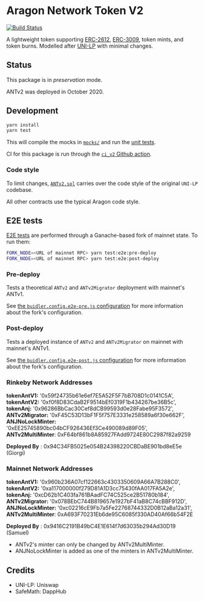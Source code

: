 # Aragon Network Token V2

[![Build Status](https://img.shields.io/github/workflow/status/aragon/aragon-network-token/ci:v2?style=flat-square)](https://github.com/aragon/aragon-network-token/actions?query=workflow%3Aci%3Av2)

A lightweight token supporting [ERC-2612](https://eips.ethereum.org/EIPS/eip-2612), [ERC-3009](https://eips.ethereum.org/EIPS/eip-3009), token mints, and token burns. Modelled after [UNI-LP](https://github.com/Uniswap/uniswap-v2-core/blob/v1.0.1/contracts/UniswapV2ERC20.sol) with minimal changes.

## Status

This package is in _preservation_ mode.

ANTv2 was deployed in October 2020.

## Development

```sh
yarn install
yarn test
```

This will compile the mocks in [`mocks/`](mocks/) and run the [unit tests](test/).

CI for this package is run through the [`ci_v2` Github action](../../.github/workflows/ci_v2.yml).

### Code style

To limit changes, [`ANTv2.sol`](contracts/ANTv2.sol) carries over the code style of the original `UNI-LP` codebase.

All other contracts use the typical Aragon code style.

## E2E tests

[E2E tests](e2e) are performed through a Ganache-based fork of mainnet state. To run them:

```sh
FORK_NODE=<URL of mainnet RPC> yarn test:e2e:pre-deploy
FORK_NODE=<URL of mainnet RPC> yarn test:e2e:post-deploy
```

### Pre-deploy

Tests a theoretical `ANTv2` and `ANTv2Migrator` deployment with mainnet's ANTv1.

See [the `buidler.config.e2e-pre.js` configuration](buidler.config.e2e.js) for more information about the fork's configuration.

### Post-deploy

Tests a deployed instance of `ANTv2` and `ANTv2Migrator` on mainnet with mainnet's ANTv1.

See [the `buidler.config.e2e-post.js` configuration](buidler.config.e2e.js) for more information about the fork's configuration.


### Rinkeby Network Addresses

**tokenAntV1:** '0x59f24735b61e6ef7E5A52F5F7bB708D1c0141C5A',
**tokenAntV2:** '0xf0f8D83CdaB2F9514bEf0319F1b434267be36B5c',
**tokenAnj:** '0x96286BbCac30Cef8dCB99593d0e28Fabe95F3572',
**ANTv2Migrator:** '0xF45C53D13bF1F5f757E3331e258589a6f30e662F',
**ANJNoLockMinter:** '0xEE25745890bc04bCF926436Ef3Ce490089d89F05',
**ANTv2MultiMinter**: 0xF64bf861b8A85927FAdd9724E80C2987f82a9259

**Deployed By** : 0x94C34FB5025e054B24398220CBDaBE901bd8eE5e (Giorgi)

### Mainnet Network Addresses

**tokenAntV1:** '0x960b236A07cf122663c4303350609A66A7B288C0',
**tokenAntV2:** '0xa117000000f279D81A1D3cc75430fAA017FA5A2e',
**tokenAnj:** '0xcD62b1C403fa761BAadFC74C525ce2B51780b184',
**ANTv2Migrator:** '0x078BEbC744B819657e1927bF41aB8C74cBBF912D',
**ANJNoLockMinter:** '0xc02216cE9Fb7a5Fe22768744332D0B12aBa12a31',
**ANTv2MultiMinter**: 0xA693F70231Eb6de95C6085f330AD40Af66b54F2E

**Deployed By** : 0x9416C2191B49bC4E1E614f7d63035b294Ad30D19 (Samuel)


* ANTv2's minter can only be changed by ANTv2MultiMinter.
* ANJNoLockMinter is added as one of the minters in ANTv2MultiMinter.


## Credits

- UNI-LP: Uniswap
- SafeMath: DappHub
